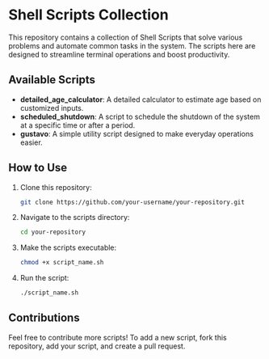 
# Shell Scripts Collection

This repository contains a collection of Shell Scripts that solve various problems and automate common tasks in the system. The scripts here are designed to streamline terminal operations and boost productivity.

## Available Scripts

- **detailed_age_calculator**: A detailed calculator to estimate age based on customized inputs.
- **scheduled_shutdown**: A script to schedule the shutdown of the system at a specific time or after a period.
- **gustavo**: A simple utility script designed to make everyday operations easier.

## How to Use

1. Clone this repository:
   ```bash
   git clone https://github.com/your-username/your-repository.git
   ```

2. Navigate to the scripts directory:
   ```bash
   cd your-repository
   ```

3. Make the scripts executable:
   ```bash
   chmod +x script_name.sh
   ```

4. Run the script:
   ```bash
   ./script_name.sh
   ```

## Contributions

Feel free to contribute more scripts! To add a new script, fork this repository, add your script, and create a pull request.
